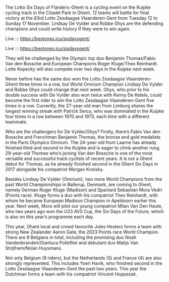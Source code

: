 The Lotto Six Days of Flanders-Ghent is a cycling event on the Kuipke cycling track in the Citadel Park in Ghent. 12 teams will battle for final victory at the 83rd Lotto Zesdaagse Vlaanderen-Gent from Tuesday 12 to Sunday 17 November. Lindsay De Vylder and Robbe Ghys are the defending champions and could write history if they were to win again. 

Live ::: https://bestones.icu/sixdaysgent/

Live ::: https://bestones.icu/sixdaysgent/

They will be challenged by the Olympic top duo Benjamin Thomas/Fabio Van den Bossche and European Champions Roger Kluge/Theo Reinhardt. Lotte Kopecky will also compete over two days in the Kuipke next week.

Never before has the same duo won the Lotto Zesdaagse Vlaanderen-Ghent three times in a row, but World Omnium Champion Lindsay De Vylder and Robbe Ghys could change that next week. Ghys, who prior to his double success with De Vylder also won twice with Kenny De Ketele, could become the first rider to win the Lotto Zesdaagse Vlaanderen-Gent five times in a row. Currently, the 27-year-old man from Limburg shares the longest winning streak with Patrick Sercu, who was dominated in the Kuipke four times in a row between 1970 and 1973, each time with a different teammate.

Who are the challengers for De Vylder/Ghys? Firstly, there’s Fabio Van den Bossche and Frenchman Benjamin Thomas, the bronze and gold medalists in the Paris Olympics Omnium. The 24-year-old from Laarne has already finished third and second in the Kuipke and is eager to climb another rung. 29-year-old Thomas who’s joining Van den Bossche is one of the most versatile and successful track cyclists of recent years. It is not a Ghent debut for Thomas, as he already finished second in the Ghent Six Days in 2017 alongside his compatriot Morgan Kneisky.

Besides Lindsay De Vylder (Omnium), two more World Champions from the past World Championships in Ballerup, Denmark, are coming to Ghent, namely German Roger Kluge (Madison) and Spaniard Sebastian Mora Vedri (Points race). Kluge forms a duo with his compatriot Theo Reinhardt, with whom he became European Madison Champion in Apeldoorn earlier this year. Next week, Mora will pilot our young compatriot Milan Van Den Haute, who two years ago won the U23 AVS Cup, the Six Days of the Future, which is also on this year’s programme each day.

This year, Ghent local and crowd favourite Jules Hesters forms a team with strong New Zealander Aaron Gate, the 2023 Points race World Champion. There are 9 Belgians in total, including the promising duo Noah Vandenbranden/Gianluca Pollefliet and debutant duo Matijs Van Strijthem/Nolan Huysmans.

Not only Belgium (9 riders), but the Netherlands (5) and France (4) are also strongly represented. This includes Yoeri Havik, who finished second in the Lotto Zesdaagse Vlaanderen-Gent the past two years. This year the Dutchman forms a team with his compatriot Vincent Hoppezak.
